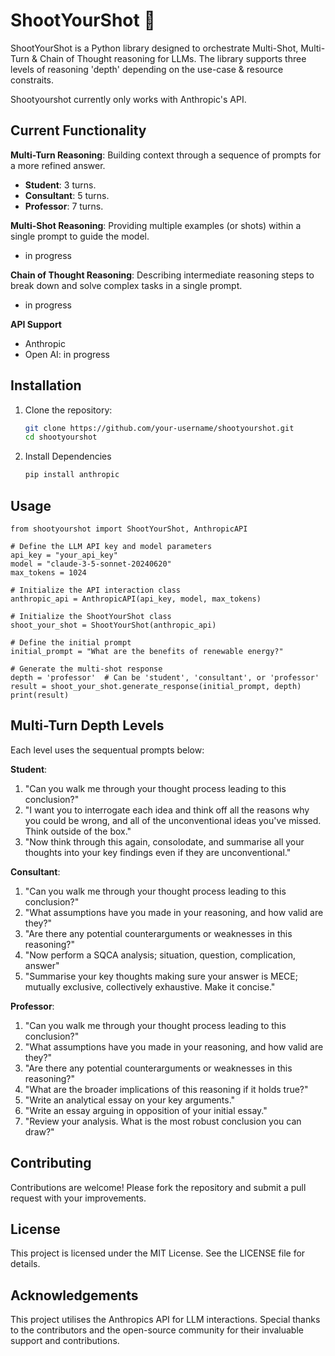 # ShootYourShot 🧠

ShootYourShot is a Python library designed to orchestrate Multi-Shot, Multi-Turn & Chain of Thought reasoning for LLMs. The library supports three levels of reasoning 'depth' depending on the use-case & resource constraits.

Shootyourshot currently only works with Anthropic's API.

## Current Functionality

**Multi-Turn Reasoning**: Building context through a sequence of prompts for a more refined answer.
  - **Student**: 3 turns.
  - **Consultant**: 5 turns.
  - **Professor**: 7 turns.

**Multi-Shot Reasoning**: Providing multiple examples (or shots) within a single prompt to guide the model.
- in progress

**Chain of Thought Reasoning**: Describing intermediate reasoning steps to break down and solve complex tasks in a single prompt.
- in progress

**API Support**
- Anthropic
- Open AI: in progress

## Installation

1. Clone the repository:
   ```sh
   git clone https://github.com/your-username/shootyourshot.git
   cd shootyourshot

2. Install Dependencies
   ```sh
   pip install anthropic
   
## Usage

    
    from shootyourshot import ShootYourShot, AnthropicAPI
    
    # Define the LLM API key and model parameters
    api_key = "your_api_key"
    model = "claude-3-5-sonnet-20240620"
    max_tokens = 1024
      
    # Initialize the API interaction class
    anthropic_api = AnthropicAPI(api_key, model, max_tokens)
      
    # Initialize the ShootYourShot class
    shoot_your_shot = ShootYourShot(anthropic_api)
      
    # Define the initial prompt
    initial_prompt = "What are the benefits of renewable energy?"
      
    # Generate the multi-shot response
    depth = 'professor'  # Can be 'student', 'consultant', or 'professor'
    result = shoot_your_shot.generate_response(initial_prompt, depth)
    print(result)

## Multi-Turn Depth Levels
Each level uses the sequentual prompts below:

**Student**:
  1. "Can you walk me through your thought process leading to this conclusion?"
  2. "I want you to interrogate each idea and think off all the reasons why you could be wrong, and all of the unconventional ideas you've missed. Think outside of the box."
  3. "Now think through this again, consolodate, and summarise all your thoughts into your key findings even if they are unconventional."

**Consultant**:
  1.  "Can you walk me through your thought process leading to this conclusion?"
  2.  "What assumptions have you made in your reasoning, and how valid are they?"
  3.  "Are there any potential counterarguments or weaknesses in this reasoning?"
  4.  "Now perform a SQCA analysis; situation, question, complication, answer"
  5.  "Summarise your key thoughts making sure your answer is MECE; mutually exclusive, collectively exhaustive. Make it concise."

**Professor**:
  1. "Can you walk me through your thought process leading to this conclusion?"
  2. "What assumptions have you made in your reasoning, and how valid are they?"
  3. "Are there any potential counterarguments or weaknesses in this reasoning?"
  4. "What are the broader implications of this reasoning if it holds true?"
  5. "Write an analytical essay on your key arguments."
  6. "Write an essay arguing in opposition of your initial essay."
  7. "Review your analysis. What is the most robust conclusion you can draw?"

## Contributing
Contributions are welcome! Please fork the repository and submit a pull request with your improvements.

## License
This project is licensed under the MIT License. See the LICENSE file for details.

## Acknowledgements
This project utilises the Anthropics API for LLM interactions. Special thanks to the contributors and the open-source community for their invaluable support and contributions.
